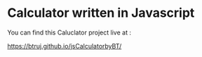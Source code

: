 # Calculator written in Javascript
You can find this Caluclator project live at :

https://btruj.github.io/jsCalculatorbyBT/
